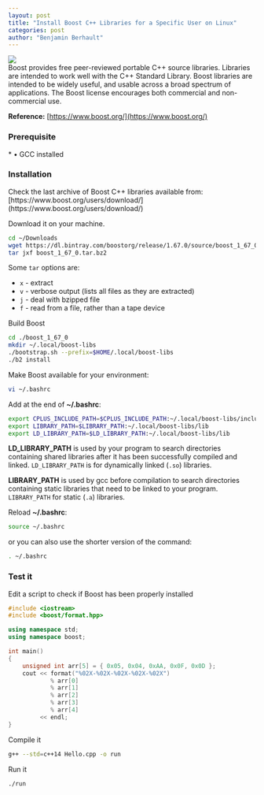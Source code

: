 ```yaml
---
layout: post
title: "Install Boost C++ Libraries for a Specific User on Linux"
categories: post
author: "Benjamin Berhault"
---
```


<div class="row">
  <div class="col grid s12 m6 l3">
    <img src="{{ '/images/boost.png' | relative_url }}" class="responsive-img">
  </div>
  <div class="col grid s12 m6 l9 ">
    Boost provides free peer-reviewed portable C++ source libraries. Libraries are intended to work well with the C++ Standard Library. Boost libraries are intended to be widely useful, and usable across a broad spectrum of applications. The Boost license encourages both commercial and non-commercial use.
  </div>
</div>

<b>Reference:</b> [https://www.boost.org/](https://www.boost.org/)

<h3>Prerequisite</h3> 
* &bull; GCC installed

<h3>Installation</h3>
Check the last archive of Boost C++ libraries available from: [https://www.boost.org/users/download/](https://www.boost.org/users/download/)

Download it on your machine.
```bash
cd ~/Downloads
wget https://dl.bintray.com/boostorg/release/1.67.0/source/boost_1_67_0.tar.bz2
tar jxf boost_1_67_0.tar.bz2
```

Some <code>tar</code> options are:
* `x` - extract
* `v` - verbose output (lists all files as they are extracted)
* `j` - deal with bzipped file
* `f` - read from a file, rather than a tape device

Build Boost
```bash
cd ./boost_1_67_0
mkdir ~/.local/boost-libs
./bootstrap.sh --prefix=$HOME/.local/boost-libs
./b2 install
```

Make Boost available for your environment:
```bash
vi ~/.bashrc
```

Add at the end of <b>~/.bashrc</b>:
```bash
export CPLUS_INCLUDE_PATH=$CPLUS_INCLUDE_PATH:~/.local/boost-libs/include
export LIBRARY_PATH=$LIBRARY_PATH:~/.local/boost-libs/lib
export LD_LIBRARY_PATH=$LD_LIBRARY_PATH:~/.local/boost-libs/lib
```

<b>LD_LIBRARY_PATH</b> is used by your program to search directories containing shared libraries after it has been successfully compiled and linked.
<code>LD_LIBRARY_PATH</code> is for dynamically linked (<code>.so</code>) libraries.

<b>LIBRARY_PATH</b> is used by gcc before compilation to search directories containing static libraries that need to be linked to your program.
<code>LIBRARY_PATH</code> for static (<code>.a</code>) libraries.

Reload <b>~/.bashrc</b>:
```bash
source ~/.bashrc
```

or you can also use the shorter version of the command:
```bash
. ~/.bashrc
```

<h3>Test it</h3>

Edit a script to check if Boost has been properly installed
```cpp
#include <iostream>
#include <boost/format.hpp>

using namespace std;
using namespace boost;

int main()
{
    unsigned int arr[5] = { 0x05, 0x04, 0xAA, 0x0F, 0x0D };
    cout << format("%02X-%02X-%02X-%02X-%02X")
            % arr[0]
            % arr[1]
            % arr[2]
            % arr[3]
            % arr[4]
         << endl;
}
```

Compile it 
```bash
g++ --std=c++14 Hello.cpp -o run
```

Run it
```bash
./run
```
